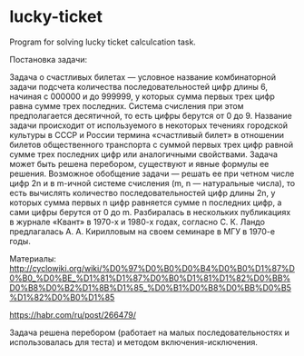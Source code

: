 # lucky-ticket

Program for solving lucky ticket calculcation task. 


Постановка задачи: 

Задача о счастливых билетах — условное название комбинаторной задачи подсчета количества последовательностей цифр длины 6, начиная с 000000 и до 999999, у которых сумма первых трех цифр равна сумме трех последних. Система счисления при этом предполагается десятичной, то есть цифры берутся от 0 до 9. Название задачи происходит от используемого в некоторых течениях городской культуры в СССР и России термина «счастливый билет» в отношении билетов общественного транспорта с суммой первых трех цифр равной сумме трех последних цифр или аналогичными свойствами. Задача может быть решена перебором, существуют и явные формулы ее решения. Возможное обобщение задачи — решать ее при четном числе цифр 2n и в m-ичной системе счисления (m, n — натуральные числа), то есть вычислять количество последовательностей цифр длины 2n, у которых сумма первых n цифр равняется сумме n последних цифр, а сами цифры берутся от 0 до m. Разбиралась в нескольких публикациях в журнале «Квант» в 1970-х и 1980-х годах, согласно С. К. Ландо предлагалась А. А. Кирилловым на своем семинаре в МГУ в 1970-е годы.

Материалы: 
http://cyclowiki.org/wiki/%D0%97%D0%B0%D0%B4%D0%B0%D1%87%D0%B0_%D0%BE_%D1%81%D1%87%D0%B0%D1%81%D1%82%D0%BB%D0%B8%D0%B2%D1%8B%D1%85_%D0%B1%D0%B8%D0%BB%D0%B5%D1%82%D0%B0%D1%85

https://habr.com/ru/post/266479/

Задача решена перебором (работает на малых последовательностях и использовалась для теста) и методом включения-исключения. 

